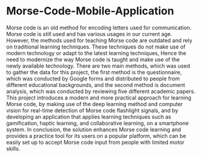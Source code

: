 # Morse-Code-Mobile-Application
Morse code is an old method for encoding letters used for communication. Morse code is still used and has various usages in our current age. However, the methods used for teaching Morse code are outdated and rely on traditional learning techniques. These techniques do not make use of modern technology or adapt to the latest learning techniques, Hence the need to modernize the way Morse code is taught and make use of the newly available technology. There are two main methods, which was used to gather the data for this project, the first method is the questionnaire, which was conducted by Google forms and distributed to people from different educational backgrounds, and the second method is document analysis, which was conducted by reviewing five different academic papers. This project introduces a modern and more practical approach for learning Morse code, by making use of the deep learning method and computer vision for real-time detection of Morse code flashlight signals, and by developing an application that applies learning techniques such as gamification, haptic learning, and collaborative learning, on a smartphone system. In conclusion, the solution enhances Morse code learning and provides a practice tool for its users on a popular platform, which can be easily set up to accept Morse code input from people with limited motor skills.
